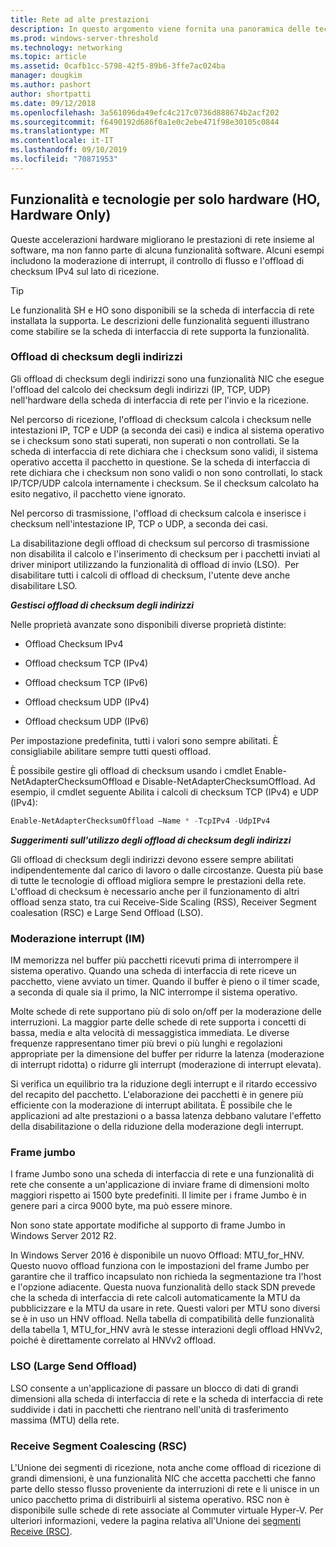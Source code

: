 ```yaml
---
title: Rete ad alte prestazioni
description: In questo argomento viene fornita una panoramica delle tecnologie di offload e ottimizzazione di Windows Server 2016 e sono inclusi collegamenti a ulteriori indicazioni su tali tecnologie.
ms.prod: windows-server-threshold
ms.technology: networking
ms.topic: article
ms.assetid: 0cafb1cc-5798-42f5-89b6-3ffe7ac024ba
manager: dougkim
ms.author: pashort
author: shortpatti
ms.date: 09/12/2018
ms.openlocfilehash: 3a561096da49efc4c217c0736d888674b2acf202
ms.sourcegitcommit: f6490192d686f0a1e0c2ebe471f98e30105c0844
ms.translationtype: MT
ms.contentlocale: it-IT
ms.lasthandoff: 09/10/2019
ms.locfileid: "70871953"
---
```

## <a name="hardware-only-ho-features-and-technologies"></a>Funzionalità e tecnologie per solo hardware (HO, Hardware Only)

Queste accelerazioni hardware migliorano le prestazioni di rete insieme al software, ma non fanno parte di alcuna funzionalità software. Alcuni esempi includono la moderazione di interrupt, il controllo di flusso e l'offload di checksum IPv4 sul lato di ricezione.

>[!TIP]
>Le funzionalità SH e HO sono disponibili se la scheda di interfaccia di rete installata la supporta. Le descrizioni delle funzionalità seguenti illustrano come stabilire se la scheda di interfaccia di rete supporta la funzionalità.

### <a name="address-checksum-offload"></a>Offload di checksum degli indirizzi

Gli offload di checksum degli indirizzi sono una funzionalità NIC che esegue l'offload del calcolo dei checksum degli indirizzi (IP, TCP, UDP) nell'hardware della scheda di interfaccia di rete per l'invio e la ricezione.

Nel percorso di ricezione, l'offload di checksum calcola i checksum nelle intestazioni IP, TCP e UDP (a seconda dei casi) e indica al sistema operativo se i checksum sono stati superati, non superati o non controllati. Se la scheda di interfaccia di rete dichiara che i checksum sono validi, il sistema operativo accetta il pacchetto in questione. Se la scheda di interfaccia di rete dichiara che i checksum non sono validi o non sono controllati, lo stack IP/TCP/UDP calcola internamente i checksum. Se il checksum calcolato ha esito negativo, il pacchetto viene ignorato.

Nel percorso di trasmissione, l'offload di checksum calcola e inserisce i checksum nell'intestazione IP, TCP o UDP, a seconda dei casi.

La disabilitazione degli offload di checksum sul percorso di trasmissione non disabilita il calcolo e l'inserimento di checksum per i pacchetti inviati al driver miniport utilizzando la funzionalità di offload di invio (LSO).  Per disabilitare tutti i calcoli di offload di checksum, l'utente deve anche disabilitare LSO.

_**Gestisci offload di checksum degli indirizzi**_

Nelle proprietà avanzate sono disponibili diverse proprietà distinte:

-   Offload Checksum IPv4

-   Offload checksum TCP (IPv4)

-   Offload checksum TCP (IPv6)

-   Offload checksum UDP (IPv4)

-   Offload checksum UDP (IPv6)

Per impostazione predefinita, tutti i valori sono sempre abilitati. È consigliabile abilitare sempre tutti questi offload.

È possibile gestire gli offload di checksum usando i cmdlet Enable-NetAdapterChecksumOffload e Disable-NetAdapterChecksumOffload. Ad esempio, il cmdlet seguente Abilita i calcoli di checksum TCP (IPv4) e UDP (IPv4):

```PowerShell
Enable-NetAdapterChecksumOffload –Name * -TcpIPv4 -UdpIPv4
```

_**Suggerimenti sull'utilizzo degli offload di checksum degli indirizzi**_

Gli offload di checksum degli indirizzi devono essere sempre abilitati indipendentemente dal carico di lavoro o dalle circostanze. Questa più base di tutte le tecnologie di offload migliora sempre le prestazioni della rete. L'offload di checksum è necessario anche per il funzionamento di altri offload senza stato, tra cui Receive-Side Scaling (RSS), Receiver Segment coalesation (RSC) e Large Send Offload (LSO).

### <a name="interrupt-moderation-im"></a>Moderazione interrupt (IM)

IM memorizza nel buffer più pacchetti ricevuti prima di interrompere il sistema operativo. Quando una scheda di interfaccia di rete riceve un pacchetto, viene avviato un timer. Quando il buffer è pieno o il timer scade, a seconda di quale sia il primo, la NIC interrompe il sistema operativo. 

Molte schede di rete supportano più di solo on/off per la moderazione delle interruzioni. La maggior parte delle schede di rete supporta i concetti di bassa, media e alta velocità di messaggistica immediata. Le diverse frequenze rappresentano timer più brevi o più lunghi e regolazioni appropriate per la dimensione del buffer per ridurre la latenza (moderazione di interrupt ridotta) o ridurre gli interrupt (moderazione di interrupt elevata).

Si verifica un equilibrio tra la riduzione degli interrupt e il ritardo eccessivo del recapito del pacchetto. L'elaborazione dei pacchetti è in genere più efficiente con la moderazione di interrupt abilitata. È possibile che le applicazioni ad alte prestazioni o a bassa latenza debbano valutare l'effetto della disabilitazione o della riduzione della moderazione degli interrupt.

### <a name="jumbo-frames"></a>Frame jumbo

I frame Jumbo sono una scheda di interfaccia di rete e una funzionalità di rete che consente a un'applicazione di inviare frame di dimensioni molto maggiori rispetto ai 1500 byte predefiniti. Il limite per i frame Jumbo è in genere pari a circa 9000 byte, ma può essere minore.

Non sono state apportate modifiche al supporto di frame Jumbo in Windows Server 2012 R2.

In Windows Server 2016 è disponibile un nuovo Offload: MTU_for_HNV. Questo nuovo offload funziona con le impostazioni del frame Jumbo per garantire che il traffico incapsulato non richieda la segmentazione tra l'host e l'opzione adiacente. Questa nuova funzionalità dello stack SDN prevede che la scheda di interfaccia di rete calcoli automaticamente la MTU da pubblicizzare e la MTU da usare in rete. Questi valori per MTU sono diversi se è in uso un HNV offload. Nella tabella di compatibilità delle funzionalità della tabella 1, MTU_for_HNV avrà le stesse interazioni degli offload HNVv2, poiché è direttamente correlato al HNVv2 offload.

### <a name="large-send-offload-lso"></a>LSO (Large Send Offload)

LSO consente a un'applicazione di passare un blocco di dati di grandi dimensioni alla scheda di interfaccia di rete e la scheda di interfaccia di rete suddivide i dati in pacchetti che rientrano nell'unità di trasferimento massima (MTU) della rete.

### <a name="receive-segment-coalescing-rsc"></a>Receive Segment Coalescing (RSC)

L'Unione dei segmenti di ricezione, nota anche come offload di ricezione di grandi dimensioni, è una funzionalità NIC che accetta pacchetti che fanno parte dello stesso flusso proveniente da interruzioni di rete e li unisce in un unico pacchetto prima di distribuirli al sistema operativo. RSC non è disponibile sulle schede di rete associate al Commuter virtuale Hyper-V. Per ulteriori informazioni, vedere la pagina relativa all'Unione dei [segmenti Receive (RSC)](https://docs.microsoft.com/windows-server/networking/technologies/hpn/rsc-in-the-vswitch).